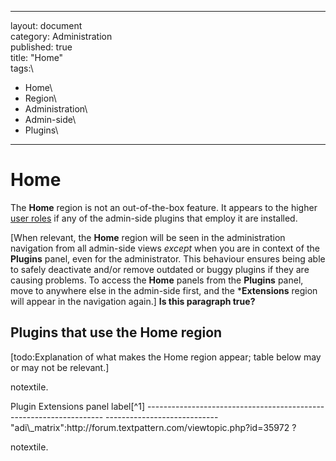 ------------------------------------------------------------------------

layout: document\
category: Administration\
published: true\
title: "Home"\
tags:\
- Home\
- Region\
- Administration\
- Admin-side\
- Plugins\
---

Home
====

The **Home** region is not an out-of-the-box feature. It appears to the
higher [user
roles](http://docs.textpattern.io/administration/user-roles-and-privileges)
if any of the admin-side plugins that employ it are installed.

\[When relevant, the **Home** region will be seen in the administration
navigation from all admin-side views *except* when you are in context of
the **Plugins** panel, even for the administrator. This behaviour
ensures being able to safely deactivate and/or remove outdated or buggy
plugins if they are causing problems. To access the **Home** panels from
the **Plugins** panel, move to anywhere else in the admin-side first,
and the \***Extensions** region will appear in the navigation again.\]
**Is this paragraph true?**

Plugins that use the Home region
--------------------------------

\[todo:Explanation of what makes the Home region appear; table below may
or may not be relevant.\]

notextile.

<div itemscope itemtype="http://schema.org/Table">
  Plugin                                                              Extensions panel label[^1]
  ------------------------------------------------------------------- ----------------------------
  "adi\_matrix":http://forum.textpattern.com/viewtopic.php?id=35972   ?

notextile.

</div>

[^1]: \[todo:note about UI element guidelines\]
